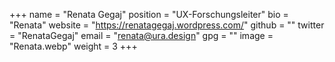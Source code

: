 +++
name = "Renata Gegaj"
position = "UX-Forschungsleiter"
bio = "Renata"
website = "https://renatagegaj.wordpress.com/"
github = ""
twitter = "RenataGegaj"
email = "renata@ura.design"
gpg = ""
image = "Renata.webp"
weight = 3
+++
